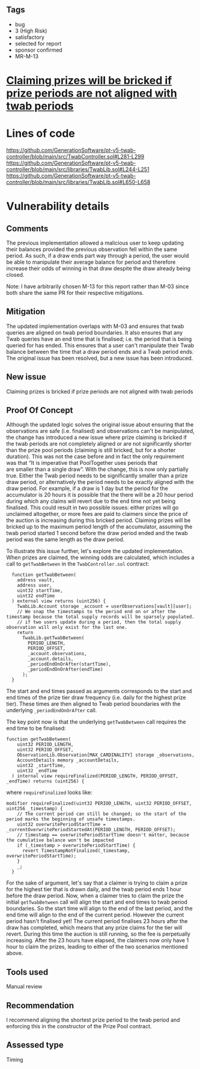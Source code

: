 ## Tags

- bug
- 3 (High Risk)
- satisfactory
- selected for report
- sponsor confirmed
- MR-M-13

# [Claiming prizes will be bricked if prize periods are not aligned with twab periods](https://github.com/code-423n4/2023-08-pooltogether-mitigation-findings/issues/99) 

# Lines of code

https://github.com/GenerationSoftware/pt-v5-twab-controller/blob/main/src/TwabController.sol#L281-L299
https://github.com/GenerationSoftware/pt-v5-twab-controller/blob/main/src/libraries/TwabLib.sol#L244-L251
https://github.com/GenerationSoftware/pt-v5-twab-controller/blob/main/src/libraries/TwabLib.sol#L650-L658


# Vulnerability details

## Comments
The previous implementation allowed a malicious user to keep updating their balances provided the previous observation fell within the same period. As such, if a draw ends part way through a period, the user would be able to manipulate their average balance for period and therefore increase their odds of winning in that draw despite the draw already being closed.

Note: I have arbitrarily chosen M-13 for this report rather than M-03 since both share the same PR for their respective mitigations.

## Mitigation
The updated implementation overlaps with M-03 and ensures that twab queries are aligned on twab period boundaries. It also ensures that any Twab queries have an end time that is finalised; i.e. the period that is being queried for has ended. This ensures that a user can't manipulate their Twab balance between the time that a draw period ends and a Twab period ends. The original issue has been resolved, but a new issue has been introduced.

## New issue
Claiming prizes is bricked if prize periods are not aligned with twab periods

## Proof Of Concept
Although the updated logic solves the original issue about ensuring that the observations are safe (i.e. finalised) and observations can't be manipulated, the change has introduced a new issue where prize claiming is bricked if the twab periods are not completely aligned or are not significantly shorter than the prize pool periods (claiming is still bricked, but for a shorter duration). This was not the case before and in fact the only requirement was that “It is imperative that PoolTogether uses periods that are smaller than a single draw”. With the change, this is now only partially true. Either the Twab period needs to be significantly smaller than a prize draw period, or alternatively the period needs to be exactly aligned with the draw period. For example, if a draw is 1 day but the period for the accumulator is 20 hours it is possible that the there will be a 20 hour period during which any claims will revert due to the end time not yet being finalised. This could result in two possible issues: either prizes will go unclaimed altogether, or more fees are paid to claimers since the price of the auction is increasing during this bricked period. Claiming prizes will be bricked up to the maximum period length of the accumulator, assuming the twab period started 1 second before the draw period ended and the twab period was the same length as the draw period.

To illustrate this issue further, let's explore the updated implementation. When prizes are claimed, the winning odds are calculated, which includes a call to `getTwabBetween` in the `TwabController.sol` contract:

```
  function getTwabBetween(
    address vault,
    address user,
    uint32 startTime,
    uint32 endTime
  ) external view returns (uint256) {
    TwabLib.Account storage _account = userObservations[vault][user];
    // We snap the timestamps to the period end on or after the timestamp because the total supply records will be sparsely populated.
    // if two users update during a period, then the total supply observation will only exist for the last one.
    return
      TwabLib.getTwabBetween(
        PERIOD_LENGTH,
        PERIOD_OFFSET,
        _account.observations,
        _account.details,
        _periodEndOnOrAfter(startTime),
        _periodEndOnOrAfter(endTime)
      );
  }
```

The start and end times passed as arguments corresponds to the start and end times of the prize tier draw frequency (i.e. daily for the highest prize tier). These times are then aligned to Twab period boundaries with the underlying `_periodEndOnOrAfter` call.

The key point now is that the underlying `getTwabBetween` call requires the end time to be finalised:

```
function getTwabBetween(
    uint32 PERIOD_LENGTH,
    uint32 PERIOD_OFFSET,
    ObservationLib.Observation[MAX_CARDINALITY] storage _observations,
    AccountDetails memory _accountDetails,
    uint32 _startTime,
    uint32 _endTime
  ) internal view requireFinalized(PERIOD_LENGTH, PERIOD_OFFSET, _endTime) returns (uint256) {
```

where `requireFinalized` looks like:

```
modifier requireFinalized(uint32 PERIOD_LENGTH, uint32 PERIOD_OFFSET, uint256 _timestamp) {
    // The current period can still be changed; so the start of the period marks the beginning of unsafe timestamps.
    uint32 overwritePeriodStartTime = _currentOverwritePeriodStartedAt(PERIOD_LENGTH, PERIOD_OFFSET);
    // timestamp == overwritePeriodStartTime doesn't matter, because the cumulative balance won't be impacted
    if (_timestamp > overwritePeriodStartTime) {
      revert TimestampNotFinalized(_timestamp, overwritePeriodStartTime);
    }
    _;
  }
```

For the sake of argument, let's say that a claimer is trying to claim a prize for the highest tier that is drawn daily, and the twab period ends 1 hour before the draw period. Now, when a claimer tries to claim the prize the initial `getTwabBetween` call will align the start and end times to twab period boundaries. So the start time will align to the end of the last period, and the end time will align to the end of the current period. However the current period hasn't finalised yet! The current period finalises 23 hours after the draw has completed, which means that any prize claims for the tier will revert. During this time the auction is still running, so the fee is perpetually increasing. After the 23 hours have elapsed, the claimers now only have 1 hour to claim the prizes, leading to either of the two scenarios mentioned above.

## Tools used
Manual review

## Recommendation
I recommend aligning the shortest prize period to the twab period and enforcing this in the constructor of the Prize Pool contract.



## Assessed type

Timing